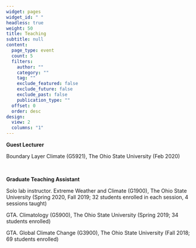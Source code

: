 ```yaml
---
widget: pages
widget_id: " "
headless: true
weight: 50
title: Teaching
subtitle: null
content:
  page_type: event
  count: 5
  filters:
    author: ""
    category: ""
    tag: ""
    exclude_featured: false
    exclude_future: false
    exclude_past: false
    publication_type: ""
  offset: 0
  order: desc
design:
  view: 2
  columns: "1"
---
```

<!--StartFragment-->

**Guest Lecturer**

Boundary Layer Climate (G5921), The Ohio State University (Feb 2020)

 

**Graduate Teaching Assistant**

Solo lab instructor. Extreme Weather and Climate (G1900), The Ohio State University (Spring 2020, Fall 2019; 32 students enrolled in each session, 4 sessions taught)

GTA. Climatology (G5900), The Ohio State University (Spring 2019; 34 students enrolled)

GTA. Global Climate Change (G3900), The Ohio State University (Fall 2018; 69 students enrolled)

<!--EndFragment-->
